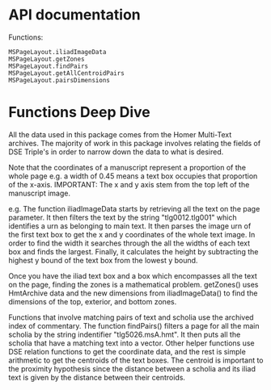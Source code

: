 # API documentation

Functions:

```@docs
MSPageLayout.iliadImageData
MSPageLayout.getZones
MSPageLayout.findPairs
MSPageLayout.getAllCentroidPairs
MSPageLayout.pairsDimensions
```

# Functions Deep Dive
All the data used in this package comes from the Homer Multi-Text archives. 
The majority of work in this package involves relating the fields of DSE Triple's in order to narrow down the data to what is desired.

Note that the coordinates of a manuscript represent a proportion of the whole page e.g. a width of 0.45 means a text box occupies that proportion of the x-axis. 
IMPORTANT: The x and y axis stem from the top left of the manuscript image. 

e.g.
The function iliadImageData starts by retrieving all the text on the page parameter. It then filters the text by the string "tlg0012.tlg001" which identifies a urn as belonging to main text. It then parses the image urn of the first text box to get the x and y coordinates of the whole text image. In order to find the width it searches through the all the widths of each text box and finds the largest. Finally, it calculates the height by subtracting the highest y bound of the text box from the lowest y bound. 

Once you have the iliad text box and a box which encompasses all the text on the page, finding the zones is a mathematical problem. getZones() uses HmtArchive data and the new dimensions from iliadImageData() to find the dimensions of the top, exterior, and bottom zones. 

Functions that involve matching pairs of text and scholia use the archived index of commentary. The function findPairs() filters a page for all the main scholia by the string indentifier "tlg5026.msA.hmt". It then puts all the scholia that have a matching text into a vector. Other helper functions use DSE relation functions to get the coordinate data, and the rest is simple arithmetic to get the centroids of the text boxes. The centroid is important to the proximity hypothesis since the distance between a scholia and its iliad text is given by the distance between their centroids. 
